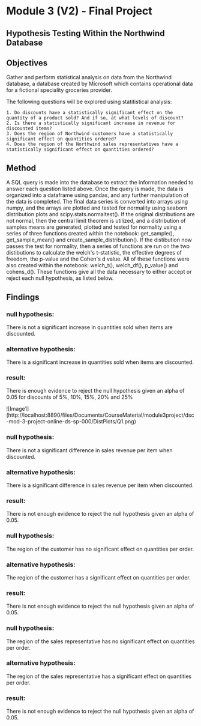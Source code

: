 
# Module 3 (V2) - Final Project


## Hypothesis Testing Within the Northwind Database


## Objectives

Gather and perform statistical analysis on data from the Northwind database, a database created by Microsoft which contains operational data for a fictional speciality groceries provider. 

The following questions will be explored using statitistical analysis:

    1. Do discounts have a statistically significant effect on the quantity of a product sold? And if so, at what levels of discount?
    2. Is there a statistically significant increase in revenue for discounted items?
    3. Does the region of Northwind customers have a statistically significant effect on quantities ordered?
    4. Does the region of the Northwind sales representatives have a statistically significant effect on quantities ordered?
    

## Method

A SQL query is made into the database to extract the information needed to answer each question listed above. Once the query is made, the data is organized into a dataframe using pandas, and any further manipulation of the data is completed. The final data series is converted into arrays using numpy, and the arrays are plotted and tested for normality using seaborn distribution plots and scipy.stats.normaltest(). If the original distributions are not normal, then the central limit theorem is utilized, and a distribution of samples means are generated, plotted and tested for normality using a series of three functions created within the notebook: get_sample(), get_sample_mean() and create_sample_distribution(). If the distibution now passes the test for normality, then a series of functions are run on the two distibutions to calculate the welch's t-statistic, the effective degrees of freedom, the p-value and the Cohen's d value. All of these functions were also created within the notebook: welch_t(), welch_df(), p_value() and cohens_d(). These functions give all the data necessary to either accept or reject each null hypothesis, as listed below.

 
    
## Findings

### null hypothesis: 
There is not a significant increase in quantities sold when items are discounted.
### alternative hypothesis:
There is a significant increase in quantities sold when items are discounted.
### result:
There is enough evidence to reject the null hypothesis given an alpha of 0.05 for discounts of 5%, 10%, 15%, 20% and 25%

![Image1]
(http://localhost:8890/files/Documents/CourseMaterial/module3project/dsc-mod-3-project-online-ds-sp-000/DistPlots/Q1.png)

### null hypothesis: 
There is not a significant difference in sales revenue per item when discounted.
### alternative hypothesis:
There is a significant difference in sales revenue per item when discounted. 
### result:
There is not enough evidence to reject the null hypothesis given an alpha of 0.05.


### null hypothesis: 
The region of the customer has no significant effect on quantities per order.
### alternative hypothesis:
The region of the customer has a significant effect on quantities per order.
### result:
There is not enough evidence to reject the null hypothesis given an alpha of 0.05.


### null hypothesis: 
The region of the sales representative has no significant effect on quantities per order.
### alternative hypothesis:
The region of the sales representative has a significant effect on quantities per order.
### result:
There is not enough evidence to reject the null hypothesis given an alpha of 0.05.


